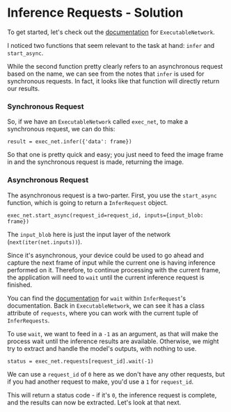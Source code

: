 # Inference Requests - Solution

To get started, let's check out the [documentation](https://docs.openvinotoolkit.org/latest/classie__api_1_1ExecutableNetwork.html) for `ExecutableNetwork`.

I noticed two functions that seem relevant to the task at hand: `infer` and `start_async`.

While the second function pretty clearly refers to an asynchronous request based on the name, 
we can see from the notes that `infer` is used for synchronous requests. In fact, it looks like 
that function will directly return our results.

### Synchronous Request

So, if we have an `ExecutableNetwork` called `exec_net`, to make a synchronous request, 
we can do this:

```
result = exec_net.infer({'data': frame})
```

So that one is pretty quick and easy; you just need to feed the image frame in and the
synchronous request is made, returning the image.

### Asynchronous Request

The asynchronous request is a two-parter. First, you use the `start_async` function, which is
going to return a `InferRequest` object. 

```
exec_net.start_async(request_id=request_id, inputs={input_blob: frame})
```

The `input_blob` here is just the input layer of the network (`next(iter(net.inputs))`).

Since it's asynchronous, your device could be used to go ahead and capture the next frame 
of input while the current one is having inference performed on it. Therefore, to continue 
processing with the current frame, the application will need to `wait` until the current inference 
request is finished.

You can find the [documentation](https://docs.openvinotoolkit.org/latest/classie__api_1_1InferRequest.html) for `wait`
within `InferRequest`'s documentation. Back in `ExecutableNetwork`, we can see it has
a class attribute of `requests`, where you can work with the current tuple of `InferRequests`.

To use `wait`, we want to feed in a `-1` as an argument, as that will make the process wait
until the inference results are available. Otherwise, we might try to extract and handle the
model's outputs, with nothing to use.

```
status = exec_net.requests[request_id].wait(-1)
```

We can use a `request_id` of `0` here as we don't have any other requests, but if you had
another request to make, you'd use a `1` for `request_id`. 

This will return a status code - if it's `0`, the inference request is complete, and the results
can now be extracted. Let's look at that next.
